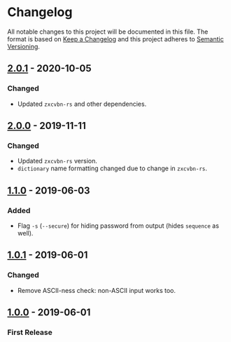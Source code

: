 # Changelog
All notable changes to this project will be documented in this file.
The format is based on [Keep a Changelog](http://keepachangelog.com/en/1.0.0/)
and this project adheres to [Semantic Versioning](http://semver.org/spec/v2.0.0.html).

## [2.0.1] - 2020-10-05
### Changed
- Updated `zxcvbn-rs` and other dependencies.

## [2.0.0] - 2019-11-11
### Changed
- Updated `zxcvbn-rs` version.
- `dictionary` name formatting changed due to change in `zxcvbn-rs`.

## [1.1.0] - 2019-06-03
### Added
- Flag `-s` (`--secure`) for hiding password from output (hides `sequence` as well).

## [1.0.1] - 2019-06-01
### Changed
- Remove ASCII-ness check: non-ASCII input works too.

## [1.0.0] - 2019-06-01
### First Release

[2.0.1]: https://github.com/u32i64/zxcvbn-cli/compare/v2.0.0...v2.0.1
[2.0.0]: https://github.com/u32i64/zxcvbn-cli/compare/v1.1.0...v2.0.0
[1.1.0]: https://github.com/u32i64/zxcvbn-cli/compare/v1.0.1...v1.1.0
[1.0.1]: https://github.com/u32i64/zxcvbn-cli/compare/v1.0.0...v1.0.1
[1.0.0]: https://github.com/u32i64/zxcvbn-cli/releases/tag/v1.0.0
